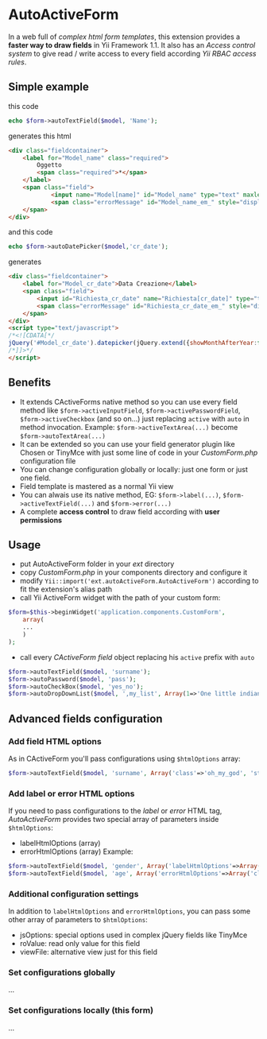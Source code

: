 # AutoActiveForm

In a web full of *complex html form templates*, this extension provides a **faster way to draw fields** in Yii Framework 1.1.
It also has an *Access control system* to give read / write access to every field according *Yii RBAC access rules*.

## Simple example
this code
```php
echo $form->autoTextField($model, 'Name');
```
generates this html
```html
<div class="fieldcontainer">
    <label for="Model_name" class="required">
        Oggetto 
        <span class="required">*</span>
    </label>
    <span class="field">
    		<input name="Model[name]" id="Model_name" type="text" maxlength="255" value="" />
    		<span class="errorMessage" id="Model_name_em_" style="display:none"></span>
    </span>
</div>
```
and this code
```php
echo $form->autoDatePicker($model,'cr_date');
```
generates
```html
<div class="fieldcontainer">
	<label for="Model_cr_date">Data Creazione</label>
	<span class="field">
		<input id="Richiesta_cr_date" name="Richiesta[cr_date]" type="text" value="05/07/2014" />
		<span class="errorMessage" id="Richiesta_cr_date_em_" style="display:none"></span>
	</span>
</div>
<script type="text/javascript">
/*<![CDATA[*/
jQuery('#Model_cr_date').datepicker(jQuery.extend({showMonthAfterYear:false},jQuery.datepicker.regional['it'],null));
/*]]>*/
</script>
```
## Benefits
+ 	It extends CActiveForms native method so you can use every field method like `$form->activeInputField`, 	`$form->activePasswordField`, `$form->activeCheckbox` (and so on...) just replacing `active` with `auto` in method invocation. Example: `$form->activeTextArea(...)` become `$form->autoTextArea(...)`
+ 	It can be extended so you can use your field generator plugin like Chosen or TinyMce with just some line of 	code in your *CustomForm.php* configuration file
+ 	You can change configuration globally or locally: just one form or just one field.
+	Field template is mastered as a normal Yii view
+ 	You can alwais use its native method, EG: `$form->label(...)`, `$form->activeTextField(...)` and `$form->error(...)`
+ 	A complete **access control** to draw field according with **user permissions**

## Usage
- 	put AutoActiveForm folder in your *ext* directory
- 	copy *CustomForm.php* in your components directory and configure it
- 	modify `Yii::import('ext.autoActiveForm.AutoActiveForm')` according to fit the extension's alias path
- 	call Yii ActiveForm widget with the path of your custom form:
```php
$form=$this->beginWidget('application.components.CustomForm',
	array(
	...
	)
);
```
- 	call every *CActiveForm field* object replacing his `active` prefix with `auto`
```php
$form->autoTextField($model, 'surname');
$form->autoPassword($model, 'pass');
$form->autoCheckBox($model, 'yes_no');
$form->autoDropDownList($model, ',my_list', Array(1=>'One little indian', 2=>'Two little indians'));
```

## Advanced fields configuration
### Add field HTML options
As in CActiveForm you'll pass configurations using `$htmlOptions` array:
```php
$form->autoTextField($model, 'surname', Array('class'=>'oh_my_god', 'style'=>'color: green'));
```
### Add label or error HTML options
If you need to pass configurations to the *label* or *error* HTML tag, *AutoActiveForm* provides two special array of parameters inside `$htmlOptions`:
- labelHtmlOptions (array)
- errorHtmlOptions (array)
Example:
```php
$form->autoTextField($model, 'gender', Array('labelHtmlOptions'=>Array('class'=>'required'));
$form->autoTextField($model, 'age', Array('errorHtmlOptions'=>Array('class'=>'blink'));
```
### Additional configuration settings
In addition to `labelHtmlOptions` and `errorHtmlOptions`, you can pass some other array of parameters to `$htmlOptions`:
- jsOptions: 	special options used in complex jQuery fields like TinyMce
- roValue: 		read only value for this field
- viewFile: 	alternative view just for this field

### Set configurations globally
...

### Set configurations locally (this form)
...